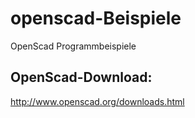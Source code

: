 # openscad-Beispiele
OpenScad Programmbeispiele

## OpenScad-Download:
http://www.openscad.org/downloads.html

